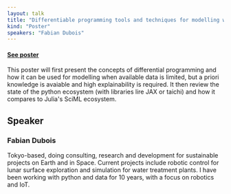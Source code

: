 ```yaml
---
layout: talk
title: "Differentiable programming tools and techniques for modelling with small data in Python"
kind: "Poster"
speakers: "Fabian Dubois"
---
```


#### [See poster](../assets/images/posters/242.png)
This poster will first present the concepts of differential programming and how it can be used for modelling when available data is limited, but a priori knowledge is avaiable and high explainability is required.
It then review the state of the python ecosystem (with libraries lire JAX or taichi) and how it compares to Julia's SciML ecosystem.

## Speaker

### Fabian Dubois

Tokyo-based, doing consulting, research and development for sustainable projects on Earth and in Space.
Current projects include robotic control for lunar surface exploration and simulation for water treatment plants.
I have been working with python and data for 10 years, with a focus on robotics and IoT.

